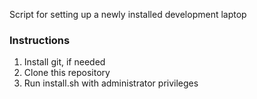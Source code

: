 Script for setting up a newly installed development laptop

### Instructions
1. Install git, if needed
2. Clone this repository
3. Run install.sh with administrator privileges
